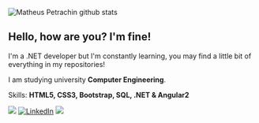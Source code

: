 ![Matheus Petrachin github stats](https://github-readme-stats.vercel.app/api?username=MatheusPetrachin&show_icons=true&theme=dark)

<h2 align="left">Hello, how are you? I'm fine!</h2>

<p align=left>I'm a .NET developer but I'm constantly learning, you may find a little bit of everything in my repositories!</p>
<p align=left>I am studying university <strong>Computer Engineering</strong>.</p>
<p align="left">Skills: <strong>HTML5, CSS3, Bootstrap, SQL, .NET & Angular2 </strong></p>

<p align="left">
  <a href="mailto:mrp.petrachin@gmail.com" alt="Gmail"><img src="https://img.shields.io/badge/-Gmail-FF0000?style=flat-square&labelColor=FF0000&logo=gmail&logoColor=white&link=mailto:mrp.petrachin@gmail.com"/></a>
  <a href="https://www.linkedin.com/in/matheuspetrachin"><img src="https://img.shields.io/badge/LinkedIn-%230077B5.svg?&style=flat-square&logo=linkedin&logoColor=white" alt="LinkedIn"></a>
  <a href="https://api.whatsapp.com/send?phone=5519989575872&text=Ol%C3%A1%20Matheus!%20" alt="WhatsApp" target="_blank"><img src="https://img.shields.io/badge/-WhatsApp-25d366?style=flat-square&labelColor=25d366&logo=whatsapp&logoColor=white&link=https://api.whatsapp.com/send?phone=5515996311542&text=Ol%C3%A1%20Juliana!%20"/></a>
  </a>
</p>
